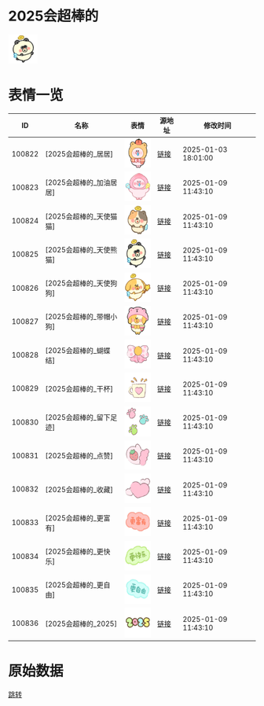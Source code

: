 # 2025会超棒的

<img src="./cover.png" height="60" alt="cover" />

# 表情一览

|ID|名称|表情|源地址|修改时间|
|----|----|----|----|----|
|100822|[2025会超棒的_居居]|<img src="./pic/100822_%5B2025会超棒的_居居%5D.png" height="60" alt="居居"/>|[链接](https://i0.hdslb.com/bfs/garb/583effb4408572376312a26962c701cc213c6f16.png)|2025-01-03 18:01:00|
|100823|[2025会超棒的_加油居居]|<img src="./pic/100823_%5B2025会超棒的_加油居居%5D.png" height="60" alt="加油居居"/>|[链接](https://i0.hdslb.com/bfs/garb/5a2c0a04ac002c5bc7a27171c157ba6d17f138b1.png)|2025-01-09 11:43:10|
|100824|[2025会超棒的_天使猫猫]|<img src="./pic/100824_%5B2025会超棒的_天使猫猫%5D.png" height="60" alt="天使猫猫"/>|[链接](https://i0.hdslb.com/bfs/garb/deadb6fa747330f38ccae3c6300bc667bcf3f7cf.png)|2025-01-09 11:43:10|
|100825|[2025会超棒的_天使熊猫]|<img src="./pic/100825_%5B2025会超棒的_天使熊猫%5D.png" height="60" alt="天使熊猫"/>|[链接](https://i0.hdslb.com/bfs/garb/0a232a3b6d1fa4c6abfe33bb585027fcf589dd12.png)|2025-01-09 11:43:10|
|100826|[2025会超棒的_天使狗狗]|<img src="./pic/100826_%5B2025会超棒的_天使狗狗%5D.png" height="60" alt="天使狗狗"/>|[链接](https://i0.hdslb.com/bfs/garb/54219b9d3972883e3748b401c72cbbba080654eb.png)|2025-01-09 11:43:10|
|100827|[2025会超棒的_带帽小狗]|<img src="./pic/100827_%5B2025会超棒的_带帽小狗%5D.png" height="60" alt="带帽小狗"/>|[链接](https://i0.hdslb.com/bfs/garb/3d55626a774bd31501754df102b7ffe882dee782.png)|2025-01-09 11:43:10|
|100828|[2025会超棒的_蝴蝶结]|<img src="./pic/100828_%5B2025会超棒的_蝴蝶结%5D.png" height="60" alt="蝴蝶结"/>|[链接](https://i0.hdslb.com/bfs/garb/101cb78a314d99bbc2649217c3267da934dc1d60.png)|2025-01-09 11:43:10|
|100829|[2025会超棒的_干杯]|<img src="./pic/100829_%5B2025会超棒的_干杯%5D.png" height="60" alt="干杯"/>|[链接](https://i0.hdslb.com/bfs/garb/f05df564e7f5f61a8cebf55053ae7652df53fb13.png)|2025-01-09 11:43:10|
|100830|[2025会超棒的_留下足迹]|<img src="./pic/100830_%5B2025会超棒的_留下足迹%5D.png" height="60" alt="留下足迹"/>|[链接](https://i0.hdslb.com/bfs/garb/7ee778bd16f24c8fc46d546bc1877df960100c5d.png)|2025-01-09 11:43:10|
|100831|[2025会超棒的_点赞]|<img src="./pic/100831_%5B2025会超棒的_点赞%5D.png" height="60" alt="点赞"/>|[链接](https://i0.hdslb.com/bfs/garb/8c2ff1a75ebab63f7c2c800b3683c73167abe853.png)|2025-01-09 11:43:10|
|100832|[2025会超棒的_收藏]|<img src="./pic/100832_%5B2025会超棒的_收藏%5D.png" height="60" alt="收藏"/>|[链接](https://i0.hdslb.com/bfs/garb/0925e5b9e35978ae0bb4466b99f722d26a399f91.png)|2025-01-09 11:43:10|
|100833|[2025会超棒的_更富有]|<img src="./pic/100833_%5B2025会超棒的_更富有%5D.png" height="60" alt="更富有"/>|[链接](https://i0.hdslb.com/bfs/garb/719e8b2dd6b0c92b8cf68ba7a189cb37aea8bf9f.png)|2025-01-09 11:43:10|
|100834|[2025会超棒的_更快乐]|<img src="./pic/100834_%5B2025会超棒的_更快乐%5D.png" height="60" alt="更快乐"/>|[链接](https://i0.hdslb.com/bfs/garb/052002960cca7c05abe7080be15f0da78c4a62cb.png)|2025-01-09 11:43:10|
|100835|[2025会超棒的_更自由]|<img src="./pic/100835_%5B2025会超棒的_更自由%5D.png" height="60" alt="更自由"/>|[链接](https://i0.hdslb.com/bfs/garb/ad9f98598d5b004a1ba5d22f215c17ddc336a593.png)|2025-01-09 11:43:10|
|100836|[2025会超棒的_2025]|<img src="./pic/100836_%5B2025会超棒的_2025%5D.png" height="60" alt="2025"/>|[链接](https://i0.hdslb.com/bfs/garb/a08920239d99f89249d123939c18eb5e73d3cc9c.png)|2025-01-09 11:43:10|

# 原始数据

[跳转](./raw.json)


